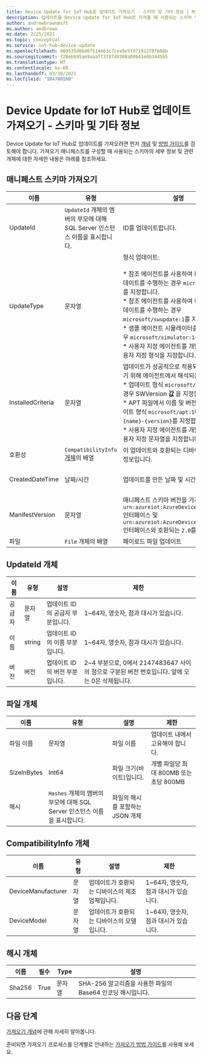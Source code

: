```yaml
---
title: Device Update for IoT Hub로 업데이트 가져오기 - 스키마 및 기타 정보 | Microsoft Docs
description: 업데이트를 Device Update for IoT Hub로 가져올 때 사용되는 스키마 및 기타 관련 정보(개체 포함)입니다.
author: andrewbrownmsft
ms.author: andbrown
ms.date: 2/25/2021
ms.topic: conceptual
ms.service: iot-hub-device-update
ms.openlocfilehash: 989535d0bd6f514e63c7cea9e5fd71912f8fb08b
ms.sourcegitcommit: f28ebb95ae9aaaff3f87d8388a09b41e0b3445b5
ms.translationtype: HT
ms.contentlocale: ko-KR
ms.lasthandoff: 03/30/2021
ms.locfileid: "104780160"
---
```

# <a name="importing-updates-into-device-update-for-iot-hub---schema-and-other-information"></a>Device Update for IoT Hub로 업데이트 가져오기 - 스키마 및 기타 정보
Device Update for IoT Hub로 업데이트를 가져오려면 먼저 [개념](import-concepts.md) 및 [방법 가이드](import-update.md)를 검토해야 합니다. 가져오기 매니페스트를 구성할 때 사용되는 스키마의 세부 정보 및 관련 개체에 대한 자세한 내용은 아래를 참조하세요.

## <a name="import-manifest-schema"></a>매니페스트 스키마 가져오기

| 이름 | 유형 | 설명 | 제한 |
| --------- | --------- | --------- | --------- |
| UpdateId | `UpdateId` 개체의  멤버의 부모에 대해 SQL Server 인스턴스 이름을 표시합니다. | ID를 업데이트합니다. |
| UpdateType | 문자열 | 형식 업데이트: <br/><br/> * 참조 에이전트를 사용하여 패키지 기반 업데이트를 수행하는 경우 `microsoft/apt:1`를 지정합니다.<br/> * 참조 에이전트를 사용하여 이미지 기반 업데이트를 수행하는 경우 `microsoft/swupdate:1`를 지정합니다.<br/> * 샘플 에이전트 시뮬레이터를 사용하는 경우 `microsoft/simulator:1`를 지정합니다.<br/> * 사용자 지정 에이전트를 개발하는 경우 사용자 지정 형식을 지정합니다. | 형식: <br/> `{provider}/{type}:{typeVersion}`<br/><br/> 최대 32자 |
| InstalledCriteria | 문자열 | 업데이트가 성공적으로 적용되었는지 확인하기 위해 에이전트에서 해석되는 문자열:  <br/> * 업데이트 형식 `microsoft/swupdate:1`의 경우 SWVersion **값** 을 지정합니다.<br/> * APT 파일에서 이름 및 버전을 가져올 업데이트 형식 `microsoft/apt:1`에 대한 `{name}-{version}`를 지정합니다.<br/> * 사용자 지정 에이전트를 개발하는 경우 사용자 지정 문자열을 지정합니다.<br/> | 최대 64자 |
| 호환성 | `CompatibilityInfo` [개체](#compatibilityinfo-object)의 배열 | 이 업데이트와 호환되는 디바이스의 호환성 정보입니다. | 최대 10개 항목 |
| CreatedDateTime | 날짜/시간 | 업데이트를 만든 날짜 및 시간입니다. | UTC로 구분된 ISO 8601 날짜 및 시간 형식 |
| ManifestVersion | 문자열 | 매니페스트 스키마 버전을 가져옵니다. `urn:azureiot:AzureDeviceUpdateCore:1` 인터페이스 및 `urn:azureiot:AzureDeviceUpdateCore:4` 인터페이스와 호환되는 `2.0`를 지정합니다. | `2.0`이어야 합니다. |
| 파일 | `File` 개체의 배열 | 페이로드 파일 업데이트 | 최대 5개 파일 |

## <a name="updateid-object"></a>UpdateId 개체

| 이름 | 유형 | 설명 | 제한 |
| --------- | --------- | --------- | --------- |
| 공급자 | 문자열 | 업데이트 ID의 공급자 부분입니다. | 1~64자, 영숫자, 점과 대시가 있습니다. |
| 이름 | string | 업데이트 ID의 이름 부분입니다. | 1~64자, 영숫자, 점과 대시가 있습니다. |
| 버전 | 버전 | 업데이트 ID의 버전 부분입니다. | 2~4 부분으로, 0에서 2147483647 사이의 점으로 구분된 버전 번호입니다. 앞에 오는 0은 삭제됩니다. |

## <a name="file-object"></a>파일 개체

| 이름 | 유형 | 설명 | 제한 |
| --------- | --------- | --------- | --------- |
| 파일 이름 | 문자열 | 파일 이름 | 업데이트 내에서 고유해야 합니다. |
| SizeInBytes | Int64 | 파일 크기(바이트)입니다. | 개별 파일당 최대 800MB 또는 초당 800MB |
| 해시 | `Hashes` 개체의  멤버의 부모에 대해 SQL Server 인스턴스 이름을 표시합니다. | 파일의 해시를 포함하는 JSON 개체 |

## <a name="compatibilityinfo-object"></a>CompatibilityInfo 개체

| 이름 | 유형 | 설명 | 제한 |
| --- | --- | --- | --- |
| DeviceManufacturer | 문자열 | 업데이트가 호환되는 디바이스의 제조업체입니다. | 1~64자, 영숫자, 점과 대시가 있습니다. |
| DeviceModel | 문자열 | 업데이트가 호환되는 디바이스의 모델입니다. | 1~64자, 영숫자, 점과 대시가 있습니다. |

## <a name="hashes-object"></a>해시 개체

| 이름 | 필수 | Type | 설명 |
| --------- | --------- | --------- | --------- |
| Sha256 | True | 문자열 | SHA-256 알고리즘을 사용한 파일의 Base64 인코딩 해시입니다. |

## <a name="next-steps"></a>다음 단계

[가져오기 개념](./import-concepts.md)에 관해 자세히 알아봅니다.

준비되면 가져오기 프로세스를 단계별로 안내하는 [가져오기 방법 가이드](./import-update.md)를 사용해 보세요.
